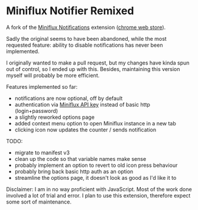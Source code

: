 # Miniflux Notifier Remixed

A fork of the [Miniflux Notifications](https://github.com/skorotkiewicz/miniflux-chrome-notifier) extension
([chrome web store](https://chrome.google.com/webstore/detail/miniflux-notifications/jpeplhckmjlpahnkpblakfligkbfefkg)).

Sadly the original seems to have been abandoned, while the most requested
feature: ability to disable notifications has never been implemented.

I originally wanted to make a pull request, but my changes have kinda spun out
of control, so I ended up with this. Besides, maintaining this version myself
will probably be more efficient.

Features implemented so far:
* notifications are now optional, off by default
* authentication via [Miniflux API key](https://miniflux.app/docs/api.html#authentication) instead of basic http (login+password)
* a slightly reworked options page
* added context menu option to open Miniflux instance in a new tab
* clicking icon now updates the counter / sends notification

TODO:
* migrate to manifest v3
* clean up the code so that variable names make sense
* probably implement an option to revert to old icon press behaviour
* probably bring back basic http auth as an option
* streamline the options page, it doesn't look as good as I'd like it to

Disclaimer:
I am in no way proficient with JavaScript. Most of the work done involved a lot
of trial and error. I plan to use this extension, therefore expect some sort of
maintenance.
